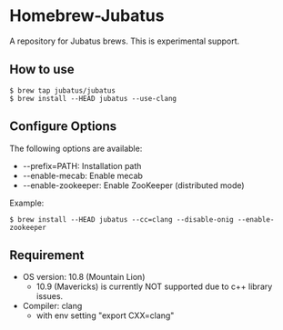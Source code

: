 # Homebrew-Jubatus

A repository for Jubatus brews. This is experimental support.

## How to use

	$ brew tap jubatus/jubatus
	$ brew install --HEAD jubatus --use-clang

## Configure Options

The following options are available:

* --prefix=PATH: Installation path
* --enable-mecab: Enable mecab
* --enable-zookeeper: Enable ZooKeeper (distributed mode)

Example:

    $ brew install --HEAD jubatus --cc=clang --disable-onig --enable-zookeeper

## Requirement

* OS version: 10.8 (Mountain Lion)
    * 10.9 (Mavericks) is currently NOT supported due to c++ library issues.
* Compiler: clang
    * with env setting "export CXX=clang"
